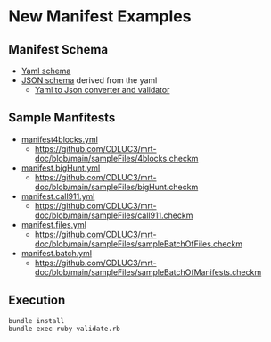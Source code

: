 # New Manifest Examples

## Manifest Schema
- [Yaml schema](merritt-manifest-schema.yml)
- [JSON schema](merritt-manifest-schema.json) derived from the yaml
  - [Yaml to Json converter and validator](validate.rb)

## Sample Manfitests
- [manifest4blocks.yml](manifest4blocks.yml)
  - https://github.com/CDLUC3/mrt-doc/blob/main/sampleFiles/4blocks.checkm
- [manifest.bigHunt.yml](manifest.bigHunt.yml)
  - https://github.com/CDLUC3/mrt-doc/blob/main/sampleFiles/bigHunt.checkm
- [manifest.call911.yml](manifest.call911.yml)
  - https://github.com/CDLUC3/mrt-doc/blob/main/sampleFiles/call911.checkm
- [manifest.files.yml](manifest.files.yml)
  - https://github.com/CDLUC3/mrt-doc/blob/main/sampleFiles/sampleBatchOfFiles.checkm
- [manifest.batch.yml](manifest.batch.yml)
  - https://github.com/CDLUC3/mrt-doc/blob/main/sampleFiles/sampleBatchOfManifests.checkm

## Execution
```
bundle install
bundle exec ruby validate.rb
```